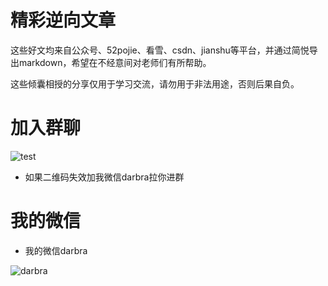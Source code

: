 # 精彩逆向文章

这些好文均来自公众号、52pojie、看雪、csdn、jianshu等平台，并通过简悦导出markdown，希望在不经意间对老师们有所帮助。

这些倾囊相授的分享仅用于学习交流，请勿用于非法用途，否则后果自负。

# 加入群聊

 ![test](https://mmbiz.qpic.cn/mmbiz_jpg/8ib9picwJag1bZVic7Zl2jUKCYSVOA9Cpkf6LUMibCvtuOibVvYkRH61qqIxb4xRCV1jXffl2Aicpms7bASrc8k93Jcw/0?wx_fmt=jpeg)

 - 如果二维码失效加我微信darbra拉你进群

# 我的微信

- 我的微信darbra

 ![darbra](https://mmbiz.qpic.cn/mmbiz_jpg/8ib9picwJag1aeDKswD86lurTGVBibOlEJDsucxRHKBPx7ofPJiaAjJPuWSNh9A7fEf5EXlM0gCqwMsCOsMENZ9picA/0?wx_fmt=jpeg)



